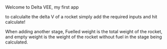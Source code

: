 Welcome to Delta VEE, my first app

to calculalte the delta V of a rocket simply add the required inputs and hit calculate!

When adding another stage, Fuelled weight is the total weight of the rocket, and empty weight is the weight of the rocket without fuel in the stage being calculated.
